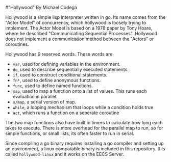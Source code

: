 #"Hollywood" By Michael Codega

  Hollywood is a simple lisp interpreter written in go. Its name comes from the "Actor Model" of concurrency, which hollywood is loosely trying to implement.  The Actor Model is based on a 1978 paper by Tony Hoare, where he described "Communicating Sequential Processes".  Hollywood does not implement a communication method between the "Actors" or coroutines.  

Hollywood has 9 reserved words. These words are 
* `var`, used for defining variables in the environment.
* `do`, used to describe sequentially executed statements.
* `if`, used to construct conditional statements.
* `fn*`, used to define anonymous functions.
* `func`, used to define named functions.
* `map`, used to map a function onto a list of values. This runs each evaluation in parallel.
* `s/map`, a serial version of map. 
* `while`, a looping mechanism that loops while a condition holds true
* `act`, which runs a function on a seperate coroutine
  
The two map functions also have built in timers to calculate how long each takes to execute.  There is more overhead for the parallel map to run, so for simple functions, or small lists, its often faster to run in serial. 
 
Since compiling a go binary requires installing a go compiler and setting up an environment, a linux compatable binary is included in this repository. It is called `hollywood-linux` and it works on the EECS Server. 

